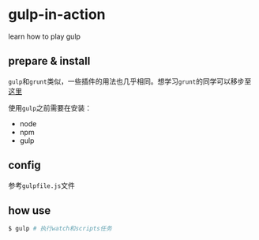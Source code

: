 # gulp-in-action
learn how to play gulp 


## prepare & install

`gulp`和`grunt`类似，一些插件的用法也几乎相同。想学习`grunt`的同学可以移步至[这里](https://github.com/FrankFan/grunt-from-zero-2-hero)

使用`gulp`之前需要在安装：

- node
- npm
- gulp

## config
参考`gulpfile.js`文件


## how use

```bash
$ gulp # 执行watch和scripts任务


```